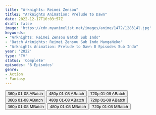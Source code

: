 ```yaml
---
title: "Arknights: Reimei Zensou"
title2: "Arknights Animation: Prelude to Dawn"
date: 2022-12-17T10:03:57Z
draft: false
image: 'https://cdn.myanimelist.net/images/anime/1472/128314l.jpg'
keywords:
- "Arknights: Reimei Zensou Batch Sub Indo"
- "Batch Arknights: Reimei Zensou Sub Indo MangaNeko"
- "Arknights Animation: Prelude to Dawn 8 Episodes Sub Indo"
year: '2022'
type: 'TV'
status: 'Complete'
episodes: '8 Episodes'
genre:
- Action
- Fantasy
---
```


<div class="d-g gg-5 gtc-r ai-c">
<button onclick="window.open('?barcz=20221217_ArknghtsReiZen-360p-zip/ArknghtsReiZen_360p','_blank')">360p 01-08 ABatch</button>
<button onclick="window.open('?barcz=20221217_ArknghtsReiZen-360p-zip/ArknghtsReiZen_480p','_blank')">480p 01-08 ABatch</button>
<button onclick="window.open('?barcz=20221217_ArknghtsReiZen-360p-zip/ArknghtsReiZen_720p','_blank')">720p 01-08 ABatch</button>
<button onclick="window.open('?barc=RKG1D4IZOb_20221219/Batch/1-8/Kuramanime-ARKNGT-1_8-Mp4360','_blank')">360p 01-08 ABatch</button>
<button onclick="window.open('?barc=RKG1D4IZOb_20221219/Batch/1-8/Kuramanime-ARKNGT-1_8-Mp4480','_blank')">480p 01-08 ABatch</button>
<button onclick="window.open('?barc=RKG1D4IZOb_20221219/Batch/1-8/Kuramanime-ARKNGT-1_8-Mp4720','_blank')">720p 01-08 ABatch</button>
<button onclick="window.open('?bmed=rutvnlb9943y89x','_blank')">360p 01-08 MBatch</button>
<button onclick="window.open('?bmed=2c03pwonupymfyv','_blank')">480p 01-08 MBatch</button>
<button onclick="window.open('?bmed=c6pjz7hqaqqt5zk','_blank')">720p 01-08 MBatch</button>
</div>